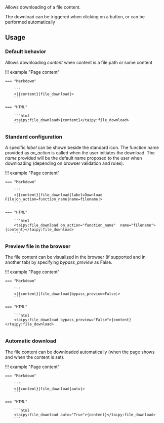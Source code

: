 Allows downloading of a file content.

The download can be triggered when clicking on a button, or can be performed automatically

## Usage

### Default behavior

Allows downloading _content_ when content is a file path or some content

!!! example "Page content"

    === "Markdown"

        ```
        <|{content}|file_download|>
        ```
  
    === "HTML"

        ```html
        <taipy:file_download>{content}</taipy:file_download>
        ```

### Standard configuration

A specific _label_ can be shown beside the standard icon. 
The function name provided as _on_action_ is called when the user initiates the download.
The _name_ provided will be the default name proposed to the user when downloading (depending on browser validation and rules).

!!! example "Page content"

    === "Markdown"

        ```
        <|{content}|file_download|label=Download File|on_action=function_name|name=filename|>
        ```
  
    === "HTML"

        ```html
        <taipy:file_download on_action="function_name"  name="filename">{content}</taipy:file_download>
        ```

### Preview file in the browser

The file content can be visualized in the browser (if supported and in another tab) by specifying _bypass_preview_ as False.

!!! example "Page content"

    === "Markdown"

        ```
        <|{content}|file_download|bypass_preview=False|>
        ```
  
    === "HTML"

        ```html
        <taipy:file_download bypass_preview="False">{content}</taipy:file_download>
        ```

### Automatic download

The file content can be downloaded automatically (when the page shows and when the content is set).

!!! example "Page content"

    === "Markdown"

        ```
        <|{content}|file_download|auto|>
        ```
  
    === "HTML"

        ```html
        <taipy:file_download auto="True">{content}</taipy:file_download>
        ```